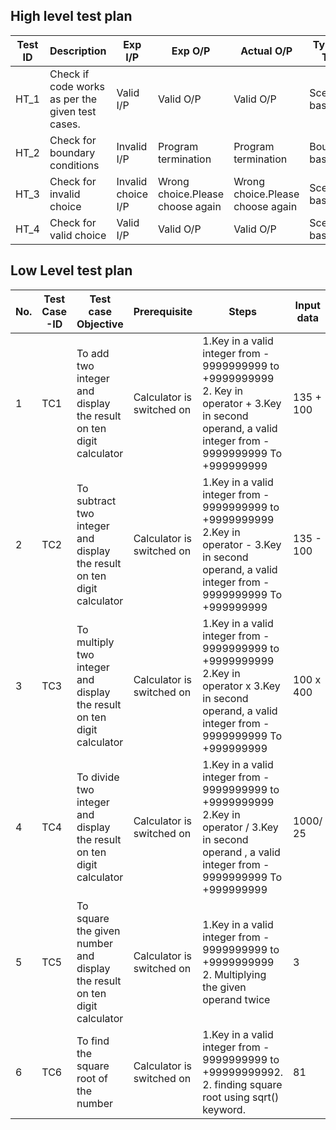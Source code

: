 ## High level test plan

| **Test ID** | **Description**                                              | **Exp I/P** | **Exp O/P** | **Actual O/P** |**Type Of Test**  |    
|-------------|--------------------------------------------------------------|------------|-------------|----------------|------------------|
|  HT_1       |Check if code works as per the given test cases.              |  Valid I/P  |Valid O/P|Valid O/P|Scenario based |
|  HT_2       |Check for boundary conditions                                 |  Invalid I/P|Program termination|Program termination |Boundary based    |
|  HT_3       |Check for invalid choice                                      |  Invalid choice I/P|Wrong choice.Please choose again|Wrong choice.Please choose again|Scenario based    |
|  HT_4       |Check for valid choice                                        |  Valid I/P|Valid O/P|Valid O/P|Scenario based |

## Low Level test plan
| **No.**| **Test Case -ID**  | **Test case Objective**                                                   | **Prerequisite**              | **Steps**                                                                                                                                                        | **Input data**  | **Expected Result**                                                  |  **Actual Result**              | **Remarks/ Status**              | 
|--------|--------------------|---------------------------------------------------------------------------|-------------------------------|------------------------------------------------------------------------------------------------------------------------------------------------------------------|-----------------|---------------------------------------------------------------------------------|---------------------|---------------------|
|1       | TC1                | To add two integer and display the result on ten digit calculator| Calculator is switched on     | 1.Key in a valid integer from - 9999999999 to +9999999999 2. Key in operator + 3.Key in second operand, a valid integer from - 9999999999 To +999999999   | 135 + 100       |235(addition, above ten digits will be expressed in exponential form)            |  235                |  Pass               |
|2       | TC2                | To subtract two integer and display the result on ten digit calculator| Calculator is switched on     | 1.Key in a valid integer from - 9999999999 to +9999999999 2.Key in operator - 3.Key in second operand, a valid integer from - 9999999999 To +999999999   | 135 - 100         |35(subtaction, above ten digits will be expressed in exponential form)            |  35                 |  Pass               |
|3       | TC3                | To multiply two integer and display the result on ten digit calculator| Calculator is switched on     | 1.Key in a valid integer from - 9999999999 to +9999999999 2.Key in operator x 3.Key in second operand, a valid integer from - 9999999999 To +999999999   |100 x 400          |40000(multiplication, above ten digits will be expressed in exponential form)            | 40000                |  Pass               |
|4       | TC4                | To divide two integer and display the result on ten digit calculator| Calculator is switched on     | 1.Key in a valid integer from - 9999999999 to +9999999999 2.Key in operator / 3.Key in second operand , a valid integer from - 9999999999 To +999999999   |1000/ 25          |40(multiplication, above ten digits will be expressed in exponential form)            | 40                  |  Pass               |
|5       | TC5                | To square the given number and display the result on ten digit calculator| Calculator is switched on     | 1.Key in a valid integer from - 9999999999 to +9999999999 2. Multiplying the given operand twice                                                            |3                  |9(square, above ten digits will be expressed in exponential form)                        | 9                   |  Pass               |
|6       | TC6                | To find the square root of the number                                     | Calculator is switched on     | 1.Key in a valid integer from - 9999999999 to +99999999992. 2. finding square root using sqrt() keyword.                                                    |81                  |9(sqrt , above ten digits will be expressed in exponential form)                        | 9                |  Pass               |
